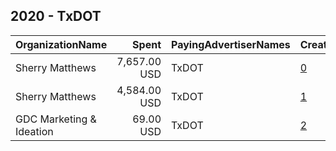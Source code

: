 ## 2020 - TxDOT 
|OrganizationName|Spent|PayingAdvertiserNames|CreativeUrls|Impressions|Genders|AgeBrackets|CountryCodes|BillingAddresses|CandidateBallotInformation|
|:---|---:|:---|:---|---:|:---|:---|:---|:---|:---|
|Sherry Matthews|7,657.00 USD|TxDOT|[0](https://www.snap.com/political-ads/asset/642bdf58d250ef6ce810082e91af3e7d52ede3b2c3c19a03d7c36bd9df2fc9f7?mediaType=mp4)|1,025,057||18-49|united states|"200 South Congress Ave,Austin,78704,US"||
|Sherry Matthews|4,584.00 USD|TxDOT|[1](https://www.snap.com/political-ads/asset/33a84949730a43942d22b824f7f9c8ec5052b1df9bf11b99aa283509a52cbf2c?mediaType=mp4)|363,388||18-49|united states|"200 South Congress Ave,Austin,78704,US"||
|GDC Marketing & Ideation|69.00 USD|TxDOT|[2](https://www.snap.com/political-ads/asset/3b417c2ecaad1f38bcaee28453b4b45d6be4db98a7a0cce0c62d34a7c66843c6?mediaType=mp4)|50,565|||united states|"221 W Poplar,SAN ANTONIO,78231,US"||
